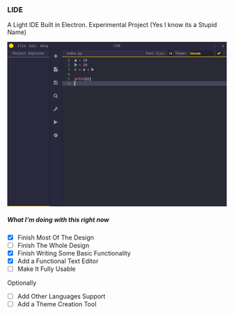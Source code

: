 ### LIDE
A Light IDE Built in Electron. Experimental Project (Yes I know its a Stupid Name)

![An Image Here](images/LIDE.png)

##### What I'm doing with this right now

- [x] Finish Most Of The Design
- [ ] Finish The Whole Design
- [x] Finish Writing Some Basic Functionality 
- [x] Add a Functional Text Editor
- [ ] Make It Fully Usable

Optionally

- [ ] Add Other Languages Support
- [ ] Add a Theme Creation Tool
